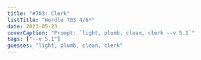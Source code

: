 ```yaml
---
title: "#703: Clerk"
listTitle: "Wordle 703 4/6*"
date: 2023-05-23
coverCaption: "Prompt: `light, plumb, clean, clerk --v 5.1`"
tags: ["--v 5.1"]
guesses: "light, plumb, clean, clerk"
---
```

